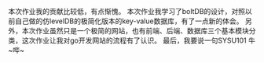 本次作业我的贡献比较低，有点惭愧。
本次作业我学习了boltDB的设计，对照以前自己做的仿levelDB的极简化版本的key-value数据库，有了一点新的体会。
另外，本次作业虽然只是一个极简的网站，也有前端、后端、数据库三个基本模块分类，这次作业让我对go开发网站的流程有了认识。
最后，我要说一句SYSU101 牛~哔~